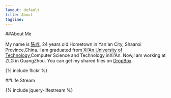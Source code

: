 ```yaml
---
layout: default
title: About
tagline: 
---
```


##About Me

My name is [陈成](contact.html), 24 years old.Hometown in Yan'an City, Shaanxi Province,China.
I am graduated from [Xi'An University of Technology](http://www.xaut.edu.cn),Computer Science and Technology,inXi'An. Now,I am working at ZLG in GuangZhou.
You can get my shared files on [DropBox](https://www.dropbox.com/sh/13r1hdutv4uqz45/9k8klaihuH).

{% include flickr %}

##Life Stream  

{% include jquery-lifestream %}
